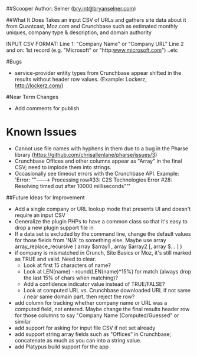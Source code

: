 ##Scooper
Author:  Selner (bry.int@bryanselner.com)

##What It Does
Takes an input CSV of URLs and gathers site data about it from Quantcast, Moz.com and Crunchbase such as
estimated monthly uniques, company type & description, and domain authority

INPUT CSV FORMAT: 
	  Line 1:  "Company Name" or "Company URL" 
	  Line 2 and on:  1st record (e.g. "Microsoft" or "http:www.microsoft.com")
..etc

#Bugs
* service-provider entity types from Crunchbase appear shifted in the results without header row values.  (Example: Lockerz,  http://lockerz.com/)


#Near Term Changes
* Add comments for publish

# Known Issues
* 	Cannot use file names with hyphens in them due to a bug in the Pharse library (https://github.com/chrisallenlane/pharse/issues/3)
* 	Crunchbase Offices and other columns appear as "Array" in the final CSV; need to implode them into strings.
* Occasionally see timeout errors with the Crunchbase API.  Example: 'Error: ""---> Processing row#33: C2S Technologies  Error #28: Resolving timed out after 10000 milliseconds""'



##Future Ideas for Improvement
* Add a single company or URL lookup mode that presents UI and doesn't require an input CSV
* Generalize the plugin PHPs to have a common class so that it's easy to drop a new plugin support file in
* If a data set is excluded by the command line, change the default values for those fields from 'N/A' to something else. Maybe use array array_replace_recursive ( array $array1 , array $array2 [, array $... ] )
* if company is mismatched in Crunch, Site Basics or Moz, it's still marked as TRUE and valid.  Need to clear. 
    * Look at first 15 characters of name?  
    * Look at LEN(name) - round(LEN(name)*15%) for match (always drop the last 15% of chars when matching)?      
    * Add a confidence indicator value instead of TRUE/FALSE?            
    * Look at computed URL vs. Crunchbase downloaded URL  if not same / near same domain part, then reject the row?
* add column for tracking whether company name or URL was a computed field, not entered. Maybe change the final results header row for those columns to say "Company Name (Computed/Guessed" or similar
* add support for asking for input file CSV if not set already
* add support string array fields such as "Offices" in Crunchbase; concatenate as much as you can into a string value.
* add Platypus build support for the app


